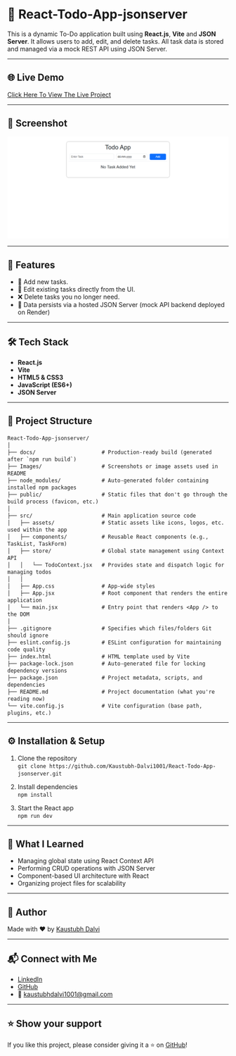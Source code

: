 # 📝 React-Todo-App-jsonserver

This is a dynamic To-Do application built using **React.js**, **Vite** and **JSON Server**. It allows users to add, edit, and delete tasks. All task data is stored and managed via a mock REST API using JSON Server.

---

## 🌐 Live Demo

[Click Here To View The Live Project](liveLink)

---

## 📸 Screenshot

![App Screenshot](images/React-Todo-App-Screenshot.png)

---

## 🚀 Features

- 📌 Add new tasks.
- 📝 Edit existing tasks directly from the UI.
- ❌ Delete tasks you no longer need.
- 💾 Data persists via a hosted JSON Server (mock API backend deployed on Render)

---

## 🛠 Tech Stack

- **React.js**
- **Vite**
- **HTML5 & CSS3**
- **JavaScript (ES6+)**
- **JSON Server**

---

## 📂 Project Structure
```
React-Todo-App-jsonserver/
│
├── docs/                     # Production-ready build (generated after `npm run build`)
├── Images/                   # Screenshots or image assets used in README
├── node_modules/             # Auto-generated folder containing installed npm packages
├── public/                   # Static files that don't go through the build process (favicon, etc.)
│
├── src/                      # Main application source code
│   ├── assets/               # Static assets like icons, logos, etc. used within the app
│   ├── components/           # Reusable React components (e.g., TaskList, TaskForm)
│   ├── store/                # Global state management using Context API
│   │   └── TodoContext.jsx   # Provides state and dispatch logic for managing todos
│   │
│   ├── App.css               # App-wide styles
│   ├── App.jsx               # Root component that renders the entire application
│   └── main.jsx              # Entry point that renders <App /> to the DOM
│
├── .gitignore                # Specifies which files/folders Git should ignore
├── eslint.config.js          # ESLint configuration for maintaining code quality
├── index.html                # HTML template used by Vite
├── package-lock.json         # Auto-generated file for locking dependency versions
├── package.json              # Project metadata, scripts, and dependencies
├── README.md                 # Project documentation (what you're reading now)
└── vite.config.js            # Vite configuration (base path, plugins, etc.)
```

---

## ⚙️ Installation & Setup

1. Clone the repository  
   `git clone https://github.com/Kaustubh-Dalvi1001/React-Todo-App-jsonserver.git`

2. Install dependencies  
   `npm install`

3. Start the React app  
   `npm run dev`

---

## 🧠 What I Learned

- Managing global state using React Context API
- Performing CRUD operations with JSON Server
- Component-based UI architecture with React
- Organizing project files for scalability

---

## 📌 Author

Made with ❤️ by [Kaustubh Dalvi](https://github.com/Kaustubh-Dalvi1001)

---

## 📬 Connect with Me

- [LinkedIn](https://www.linkedin.com/in/kaustubh-dalvi-0431662a8)  
- [GitHub](https://github.com/Kaustubh-Dalvi1001)  
- 📧 kaustubhdalvi1001@gmail.com

---

## ⭐ Show your support

If you like this project, please consider giving it a ⭐ on [GitHub](https://github.com/Kaustubh-Dalvi1001/React-Todo-App-jsonserver.git)!
